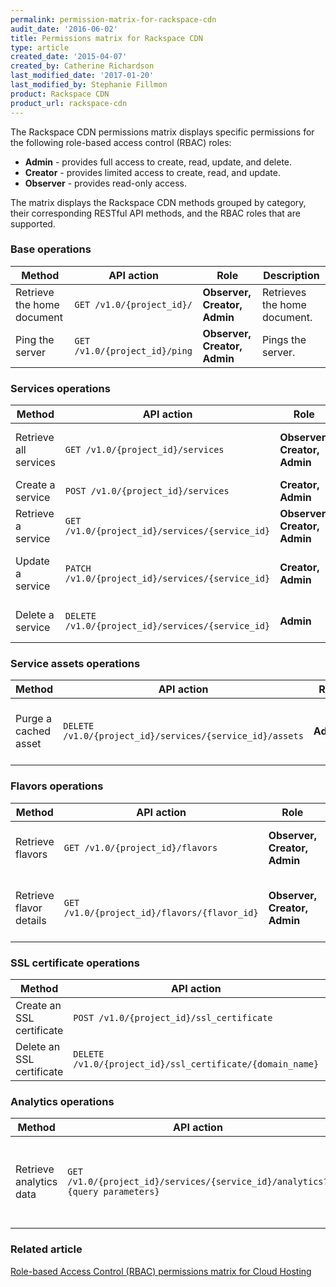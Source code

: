 ```yaml
---
permalink: permission-matrix-for-rackspace-cdn
audit_date: '2016-06-02'
title: Permissions matrix for Rackspace CDN
type: article
created_date: '2015-04-07'
created_by: Catherine Richardson
last_modified_date: '2017-01-20'
last_modified_by: Stephanie Fillmon
product: Rackspace CDN
product_url: rackspace-cdn
---
```


The Rackspace CDN permissions matrix displays specific permissions for the following role-based access control (RBAC) roles:

- **Admin** - provides full access to create, read, update, and delete.
- **Creator** - provides limited access to create, read, and update.
- **Observer** - provides read-only access.

The matrix displays the Rackspace CDN methods grouped by category, their corresponding RESTful API methods, and the RBAC roles that are supported.

### Base operations

Method | API action | Role | Description
--- | --- | --- | ---
Retrieve the home document | `GET /v1.0/{project_id}/` | **Observer, Creator, Admin** | Retrieves the home document.
Ping the server | `GET /v1.0/{project_id}/ping` | **Observer, Creator, Admin** | Pings the server.

### Services operations

Method | API action | Role | Description
--- | --- | --- | ---
Retrieve all services | `GET /v1.0/{project_id}/services` | **Observer, Creator, Admin** | Retrieves a list of all available services.
Create a service | `POST /v1.0/{project_id}/services` | **Creator, Admin** | Creates a service.
Retrieve a service | `GET /v1.0/{project_id}/services/{service_id}` | **Observer, Creator, Admin** | Retrieves a specified service.
Update a service | `PATCH /v1.0/{project_id}/services/{service_id}` | **Creator, Admin** | Updates the specified service.
Delete a service | `DELETE /v1.0/{project_id}/services/{service_id}` | **Admin** | Deletes the specified service.

### Service assets operations

Method | API action | Role | Description
--- | --- | --- | ---
Purge a cached asset | `DELETE /v1.0/{project_id}/services/{service_id}/assets` | **Admin** | Purges a cached asset or invalidates the cache.

### Flavors operations

Method | API action | Role | Description
--- | --- | --- | ---
Retrieve flavors | `GET /v1.0/{project_id}/flavors` | **Observer, Creator, Admin** | Retrieves a list of all available flavors.
Retrieve flavor details | `GET /v1.0/{project_id}/flavors/{flavor_id}` | **Observer, Creator, Admin** | Retrieves details for the specified flavor.

### SSL certificate operations

Method | API action | Role | Description
--- | --- | --- | ---
Create an SSL certificate | `POST /v1.0/{project_id}/ssl_certificate` | **Creator, Admin** | Creates an SSL certificate.
Delete an SSL certificate | `DELETE /v1.0/{project_id}/ssl_certificate/{domain_name}` | **Admin** | Deletes an SSL certificate.

### Analytics operations

Method | API action | Role | Description
--- | --- | --- | ---
Retrieve analytics data | `GET /v1.0/{project_id}/services/{service_id}/analytics?{query parameters}` | **Observer, Creator, Admin** | Retrieves analytics data using the Rackspace Metrics API.

### Related article

[Role-based Access Control (RBAC) permissions matrix for Cloud Hosting](/support/how-to/permissions-matrix-for-role-based-access-control-rbac)
